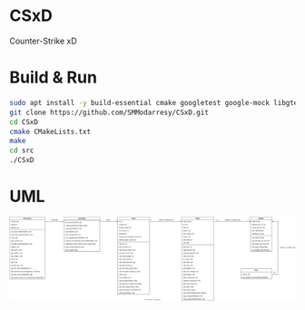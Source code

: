 # CSxD
Counter-Strike xD

# Build & Run

```sh
sudo apt install -y build-essential cmake googletest google-mock libgtest-dev libgmock-dev nlohmann-json3-dev
git clone https://github.com/SMModarresy/CSxD.git
cd CSxD
cmake CMakeLists.txt
make
cd src
./CSxD
```

# UML
![UML Diagram](CSxD.drawio.svg)
